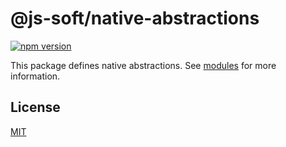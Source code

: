 # @js-soft/native-abstractions

[![npm version](https://badge.fury.io/js/@js-soft%2fnative-abstractions.svg)](https://www.npmjs.com/package/@js-soft/native-abstractions)

This package defines native abstractions. See [modules](./docs/./modules.md) for more information.

## License

[MIT](LICENSE)
